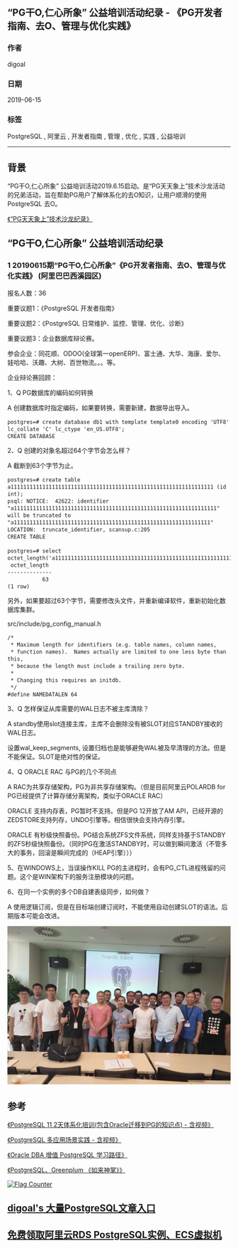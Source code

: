 ## “PG干O,仁心所象” 公益培训活动纪录 - 《PG开发者指南、去O、管理与优化实践》  
  
### 作者  
digoal  
  
### 日期  
2019-06-15  
  
### 标签  
PostgreSQL , 阿里云 , 开发者指南 , 管理 , 优化 , 实践 , 公益培训  
  
----  
  
## 背景  
“PG干O,仁心所象” 公益培训活动2019.6.15启动。是“PG天天象上”技术沙龙活动的兄弟活动，旨在帮助PG用户了解体系化的去O知识，让用户顺滑的使用PostgreSQL 去O。  
  
[《“PG天天象上”技术沙龙纪录》](../201801/20180121_01.md)  
  
## “PG干O,仁心所象” 公益培训活动纪录  
### 1 20190615期“PG干O,仁心所象”《PG开发者指南、去O、管理与优化实践》 (阿里巴巴西溪园区)  
报名人数：36  
  
重要议题1：《PostgreSQL 开发者指南》  
  
重要议题2：《PostgreSQL 日常维护、监控、管理、优化、诊断》  
  
重要议题3：企业数据库辩论赛。  
  
参会企业：同花顺、ODOO(全球第一openERP)、富士通、大华、海康、爱尔、娃哈哈、沃趣、大树、百世物流。。。等。  
  
企业辩论赛回顾：  
  
1、Q PG数据库的编码如何转换  
  
A   创建数据库时指定编码，如果要转换，需要新建，数据导出导入。  
  
```  
postgres=# create database db1 with template template0 encoding 'UTF8' lc_collate 'C' lc_ctype 'en_US.UTF8';  
CREATE DATABASE  
```  
  
2、Q 创建的对象名超过64个字节会怎么样？  
  
A   截断到63个字节为止。  
  
```  
postgres=# create table a1111111111111111111111111111111111111111111111111111111111111111 (id int);  
psql: NOTICE:  42622: identifier "a1111111111111111111111111111111111111111111111111111111111111111" will be truncated to "a11111111111111111111111111111111111111111111111111111111111111"  
LOCATION:  truncate_identifier, scansup.c:205  
CREATE TABLE  
  
postgres=# select octet_length('a11111111111111111111111111111111111111111111111111111111111111');  
 octet_length  
--------------  
           63  
(1 row)  
```  
  
另外，如果要超过63个字节，需要修改头文件，并重新编译软件，重新初始化数据库集群。  
  
src/include/pg_config_manual.h  
  
```  
/*  
 * Maximum length for identifiers (e.g. table names, column names,  
 * function names).  Names actually are limited to one less byte than this,  
 * because the length must include a trailing zero byte.  
 *  
 * Changing this requires an initdb.  
 */  
#define NAMEDATALEN 64  
```  
  
3、Q 怎样保证从库需要的WAL日志不被主库清除？  
  
A   standby使用slot连接主库，主库不会删除没有被SLOT对应STANDBY接收的WAL日志。  
  
设置wal_keep_segments, 设置归档也是能够避免WAL被及早清理的方法。但是不能保证。SLOT是绝对性的保证。  
  
4、Q ORACLE RAC 与PG的几个不同点  
  
A   RAC为共享存储架构，PG为非共享存储架构。（但是目前阿里云POLARDB for PG已经提供了计算存储分离架构，类似于ORACLE RAC）  
  
ORACLE 支持内存表，PG暂时不支持。但是PG 12开放了AM API，已经开源的ZEDSTORE支持列存，UNDO引擎等。相信很快会支持内存引擎。  
  
ORACLE 有秒级快照备份。PG结合系统ZFS文件系统，同样支持基于STANDBY的ZFS秒级快照备份。（同时PG在激活STANDBY时，可以做到瞬间激活（不管多大的事务，回滚是瞬间完成的（HEAP引擎）））  
  
5、在WINDOWS上，当误操作KILL PG的主进程时，会有PG_CTL进程残留的问题。这个是WIN架构下的服务注册模块的问题。  
  
6、在同一个实例的多个DB自建表级同步，如何做？  
  
A   使用逻辑订阅，但是在目标端创建订阅时，不能使用自动创建SLOT的语法。后期版本可能会改进。  
  
![pic](20190615_03_pic_001.jpg)  
  
## 参考  
[《PostgreSQL 11 2天体系化培训(包含Oracle迁移到PG的知识点) - 含视频》](../201901/20190105_01.md)  
  
[《PostgreSQL 多应用场景实践 - 含视频》](../201805/20180524_02.md)  
  
[《Oracle DBA 增值 PostgreSQL 学习路径》](../201804/20180425_01.md)  
  
[《PostgreSQL、Greenplum 《如来神掌》》](../201706/20170601_02.md)  
  
  
<a rel="nofollow" href="http://info.flagcounter.com/h9V1"  ><img src="http://s03.flagcounter.com/count/h9V1/bg_FFFFFF/txt_000000/border_CCCCCC/columns_2/maxflags_12/viewers_0/labels_0/pageviews_0/flags_0/"  alt="Flag Counter"  border="0"  ></a>  
  
  
## [digoal's 大量PostgreSQL文章入口](https://github.com/digoal/blog/blob/master/README.md "22709685feb7cab07d30f30387f0a9ae")
  
  
## [免费领取阿里云RDS PostgreSQL实例、ECS虚拟机](https://free.aliyun.com/ "57258f76c37864c6e6d23383d05714ea")
  
